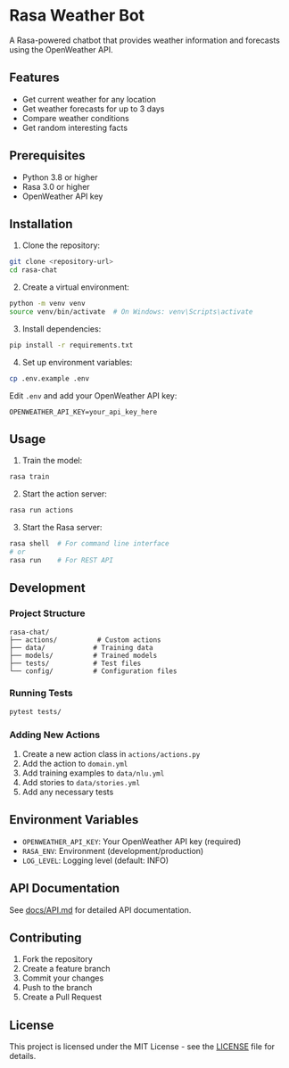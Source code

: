 # Rasa Weather Bot

A Rasa-powered chatbot that provides weather information and forecasts using the OpenWeather API.

## Features

- Get current weather for any location
- Get weather forecasts for up to 3 days
- Compare weather conditions
- Get random interesting facts

## Prerequisites

- Python 3.8 or higher
- Rasa 3.0 or higher
- OpenWeather API key

## Installation

1. Clone the repository:
```bash
git clone <repository-url>
cd rasa-chat
```

2. Create a virtual environment:
```bash
python -m venv venv
source venv/bin/activate  # On Windows: venv\Scripts\activate
```

3. Install dependencies:
```bash
pip install -r requirements.txt
```

4. Set up environment variables:
```bash
cp .env.example .env
```
Edit `.env` and add your OpenWeather API key:
```
OPENWEATHER_API_KEY=your_api_key_here
```

## Usage

1. Train the model:
```bash
rasa train
```

2. Start the action server:
```bash
rasa run actions
```

3. Start the Rasa server:
```bash
rasa shell  # For command line interface
# or
rasa run    # For REST API
```

## Development

### Project Structure

```
rasa-chat/
├── actions/          # Custom actions
├── data/            # Training data
├── models/          # Trained models
├── tests/           # Test files
└── config/          # Configuration files
```

### Running Tests

```bash
pytest tests/
```

### Adding New Actions

1. Create a new action class in `actions/actions.py`
2. Add the action to `domain.yml`
3. Add training examples to `data/nlu.yml`
4. Add stories to `data/stories.yml`
5. Add any necessary tests

## Environment Variables

- `OPENWEATHER_API_KEY`: Your OpenWeather API key (required)
- `RASA_ENV`: Environment (development/production)
- `LOG_LEVEL`: Logging level (default: INFO)

## API Documentation

See [docs/API.md](docs/API.md) for detailed API documentation.

## Contributing

1. Fork the repository
2. Create a feature branch
3. Commit your changes
4. Push to the branch
5. Create a Pull Request

## License

This project is licensed under the MIT License - see the [LICENSE](LICENSE) file for details.